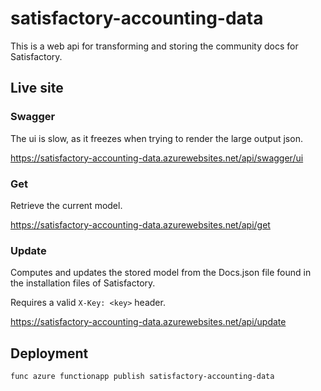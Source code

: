 # satisfactory-accounting-data

This is a web api for transforming and storing the community docs for Satisfactory.

## Live site

### Swagger

The ui is slow, as it freezes when trying to render the large output json.

https://satisfactory-accounting-data.azurewebsites.net/api/swagger/ui

### Get

Retrieve the current model.

https://satisfactory-accounting-data.azurewebsites.net/api/get

### Update
Computes and updates the stored model from the Docs.json file found in the installation files of Satisfactory.

Requires a valid `X-Key: <key>` header.

https://satisfactory-accounting-data.azurewebsites.net/api/update

## Deployment
```
func azure functionapp publish satisfactory-accounting-data
```